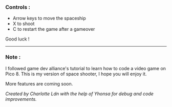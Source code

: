 
### Controls :

* Arrow keys to move the spaceship
* X to shoot
* C to restart the game after a gameover

Good luck !

---------------------

### Note :

I followed game dev alliance's tutorial to learn how to code a video game on Pico 8. This is my version of space shooter, I hope you will enjoy it.

More features are coming soon.

*Created by Charlotte Ldn with the help of Yhonsa for debug and code improvements.*